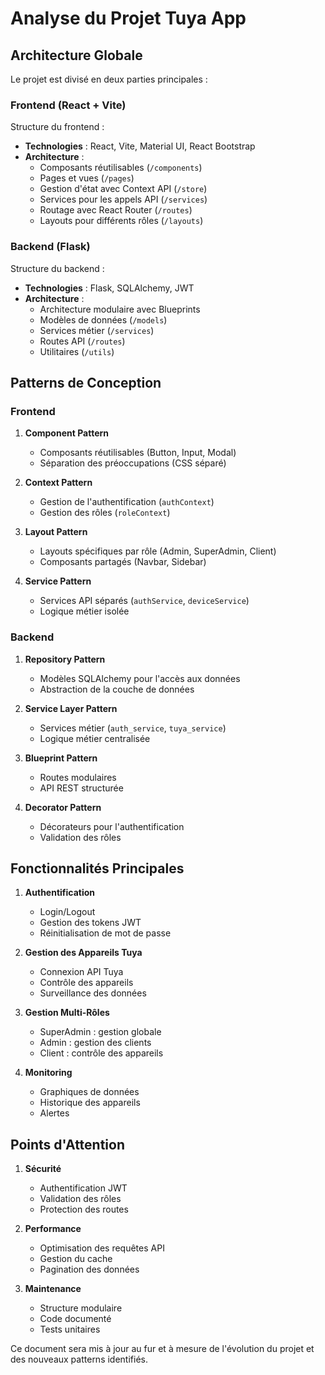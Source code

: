 # Analyse du Projet Tuya App

## Architecture Globale

Le projet est divisé en deux parties principales :

### Frontend (React + Vite)

Structure du frontend :
- **Technologies** : React, Vite, Material UI, React Bootstrap
- **Architecture** : 
  - Composants réutilisables (`/components`)
  - Pages et vues (`/pages`)
  - Gestion d'état avec Context API (`/store`)
  - Services pour les appels API (`/services`)
  - Routage avec React Router (`/routes`)
  - Layouts pour différents rôles (`/layouts`)

### Backend (Flask)

Structure du backend :
- **Technologies** : Flask, SQLAlchemy, JWT
- **Architecture** :
  - Architecture modulaire avec Blueprints
  - Modèles de données (`/models`)
  - Services métier (`/services`)
  - Routes API (`/routes`)
  - Utilitaires (`/utils`)

## Patterns de Conception

### Frontend
1. **Component Pattern**
   - Composants réutilisables (Button, Input, Modal)
   - Séparation des préoccupations (CSS séparé)

2. **Context Pattern**
   - Gestion de l'authentification (`authContext`)
   - Gestion des rôles (`roleContext`)

3. **Layout Pattern**
   - Layouts spécifiques par rôle (Admin, SuperAdmin, Client)
   - Composants partagés (Navbar, Sidebar)

4. **Service Pattern**
   - Services API séparés (`authService`, `deviceService`)
   - Logique métier isolée

### Backend
1. **Repository Pattern**
   - Modèles SQLAlchemy pour l'accès aux données
   - Abstraction de la couche de données

2. **Service Layer Pattern**
   - Services métier (`auth_service`, `tuya_service`)
   - Logique métier centralisée

3. **Blueprint Pattern**
   - Routes modulaires
   - API REST structurée

4. **Decorator Pattern**
   - Décorateurs pour l'authentification
   - Validation des rôles

## Fonctionnalités Principales

1. **Authentification**
   - Login/Logout
   - Gestion des tokens JWT
   - Réinitialisation de mot de passe

2. **Gestion des Appareils Tuya**
   - Connexion API Tuya
   - Contrôle des appareils
   - Surveillance des données

3. **Gestion Multi-Rôles**
   - SuperAdmin : gestion globale
   - Admin : gestion des clients
   - Client : contrôle des appareils

4. **Monitoring**
   - Graphiques de données
   - Historique des appareils
   - Alertes

## Points d'Attention

1. **Sécurité**
   - Authentification JWT
   - Validation des rôles
   - Protection des routes

2. **Performance**
   - Optimisation des requêtes API
   - Gestion du cache
   - Pagination des données

3. **Maintenance**
   - Structure modulaire
   - Code documenté
   - Tests unitaires

Ce document sera mis à jour au fur et à mesure de l'évolution du projet et des nouveaux patterns identifiés.